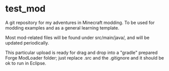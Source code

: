 test_mod
========

A git repository for my adventures in Minecraft modding. To be used for modding examples and as a general learning template.

Most mod-related files will be found under src/main/java/, and will be updated periodically.

This particular upload is ready for drag and drop into a "gradle" prepared Forge ModLoader folder; just replace .src and the .gitignore and it should be ok to run in Eclipse.

